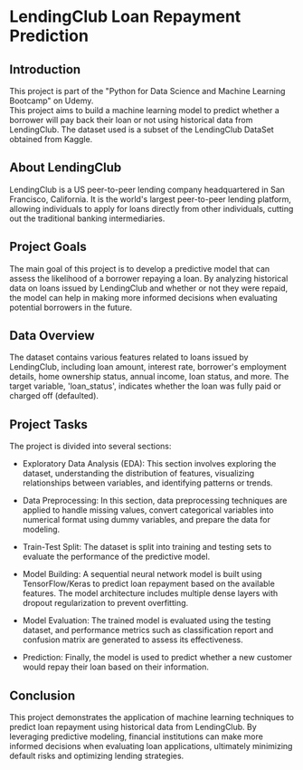 # LendingClub Loan Repayment Prediction
## Introduction
This project is part of the "Python for Data Science and Machine Learning Bootcamp" on Udemy.  
This project aims to build a machine learning model to predict whether a borrower will pay back their loan or not using historical data from LendingClub. The dataset used is a subset of the LendingClub DataSet obtained from Kaggle.

## About LendingClub
LendingClub is a US peer-to-peer lending company headquartered in San Francisco, California. It is the world's largest peer-to-peer lending platform, allowing individuals to apply for loans directly from other individuals, cutting out the traditional banking intermediaries.

## Project Goals
The main goal of this project is to develop a predictive model that can assess the likelihood of a borrower repaying a loan. By analyzing historical data on loans issued by LendingClub and whether or not they were repaid, the model can help in making more informed decisions when evaluating potential borrowers in the future.

## Data Overview
The dataset contains various features related to loans issued by LendingClub, including loan amount, interest rate, borrower's employment details, home ownership status, annual income, loan status, and more. The target variable, 'loan_status', indicates whether the loan was fully paid or charged off (defaulted).

## Project Tasks
The project is divided into several sections:

* Exploratory Data Analysis (EDA): This section involves exploring the dataset, understanding the distribution of features, visualizing relationships between variables, and identifying patterns or trends.

* Data Preprocessing: In this section, data preprocessing techniques are applied to handle missing values, convert categorical variables into numerical format using dummy variables, and prepare the data for modeling.

* Train-Test Split: The dataset is split into training and testing sets to evaluate the performance of the predictive model.

* Model Building: A sequential neural network model is built using TensorFlow/Keras to predict loan repayment based on the available features. The model architecture includes multiple dense layers with dropout regularization to prevent overfitting.

* Model Evaluation: The trained model is evaluated using the testing dataset, and performance metrics such as classification report and confusion matrix are generated to assess its effectiveness.

* Prediction: Finally, the model is used to predict whether a new customer would repay their loan based on their information.

## Conclusion
This project demonstrates the application of machine learning techniques to predict loan repayment using historical data from LendingClub. By leveraging predictive modeling, financial institutions can make more informed decisions when evaluating loan applications, ultimately minimizing default risks and optimizing lending strategies.
